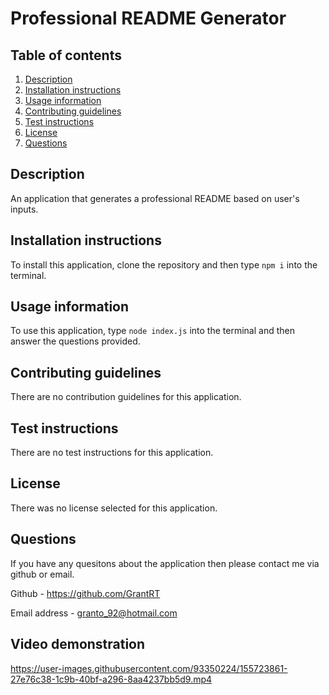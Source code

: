 # Professional README Generator

## Table of contents

1. [Description](#description)
2. [Installation instructions](#installation-instructions)
3. [Usage information](#usage-information)
4. [Contributing guidelines](#contributing-guidelines)
5. [Test instructions](#test-instructions)
6. [License](#license)
7. [Questions](#questions)

## Description

An application that generates a professional README based on user's inputs.

## Installation instructions

To install this application, clone the repository and then type `npm i` into the terminal.

## Usage information

To use this application, type `node index.js` into the terminal and then answer the questions provided.

## Contributing guidelines

There are no contribution guidelines for this application.

## Test instructions

There are no test instructions for this application.

## License

There was no license selected for this application.

## Questions

If you have any quesitons about the application then please contact me via github or email.

Github - https://github.com/GrantRT

Email address - granto_92@hotmail.com

## Video demonstration

https://user-images.githubusercontent.com/93350224/155723861-27e76c38-1c9b-40bf-a296-8aa4237bb5d9.mp4


